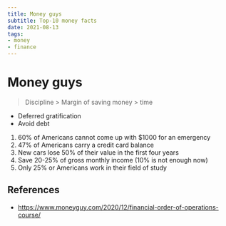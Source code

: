 ```yaml
---
title: Money guys
subtitle: Top-10 money facts
date: 2021-08-13
tags:
- money
- finance
---
```


# Money guys

> Discipline > Margin of saving money > time

- Deferred gratification
- Avoid debt

1. 60% of Americans cannot come up with $1000 for an emergency
1. 47% of Americans carry a credit card balance
1. New cars lose 50% of their value in the first four years
1. Save 20-25% of gross monthly income (10% is not enough now)
1. Only 25% or Americans work in their field of study

## References
- https://www.moneyguy.com/2020/12/financial-order-of-operations-course/

